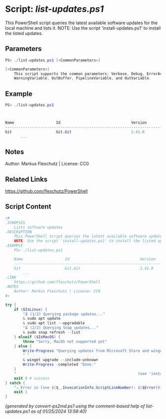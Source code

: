 Script: *list-updates.ps1*
========================

This PowerShell script queries the latest available software updates for the local machine and lists it.
NOTE: Use the script 'install-updates.ps1' to install the listed updates.

Parameters
----------
```powershell
PS> ./list-updates.ps1 [<CommonParameters>]

[<CommonParameters>]
    This script supports the common parameters: Verbose, Debug, ErrorAction, ErrorVariable, WarningAction, 
    WarningVariable, OutBuffer, PipelineVariable, and OutVariable.
```

Example
-------
```powershell
PS> ./list-updates.ps1



Name                   Id                                Version       Available        Source
--------------------------------------------------------------------------------------------------
Git                    Git.Git                           2.41.0        2.41.0.2         winget
       ...

```

Notes
-----
Author: Markus Fleschutz | License: CC0

Related Links
-------------
https://github.com/fleschutz/PowerShell

Script Content
--------------
```powershell
<#
.SYNOPSIS
	Lists software updates
.DESCRIPTION
	This PowerShell script queries the latest available software updates for the local machine and lists it.
	NOTE: Use the script 'install-updates.ps1' to install the listed updates.
.EXAMPLE
	PS> ./list-updates.ps1

	Name                   Id                                Version       Available        Source
	--------------------------------------------------------------------------------------------------
	Git                    Git.Git                           2.41.0        2.41.0.2         winget
        ...
.LINK
	https://github.com/fleschutz/PowerShell
.NOTES
	Author: Markus Fleschutz | License: CC0
#>

try {
	if ($IsLinux) {
		"⏳ (1/2) Querying package updates..."
		& sudo apt update
		& sudo apt list --upgradable
		"⏳ (2/2) Querying Snap updates..."
		& sudo snap refresh --list
	} elseif ($IsMacOS) {
		throw "Sorry, MacOS not supported yet"
	} else {
		Write-Progress "Querying updates from Microsoft Store and winget..."
		" "
		& winget upgrade --include-unknown
		Write-Progress -completed "Done."
	}
	"                                                       (use 'install-updates.ps1' to install the listed updates)"
	exit 0 # success
} catch {
	"⚠️ Error in line $($_.InvocationInfo.ScriptLineNumber): $($Error[0])"
	exit 1
}
```

*(generated by convert-ps2md.ps1 using the comment-based help of list-updates.ps1 as of 01/25/2024 13:58:40)*
